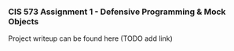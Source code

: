 ### CIS 573 Assignment 1 - Defensive Programming & Mock Objects

Project writeup can be found here (TODO add link)